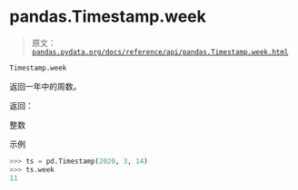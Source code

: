 # pandas.Timestamp.week

> 原文：[`pandas.pydata.org/docs/reference/api/pandas.Timestamp.week.html`](https://pandas.pydata.org/docs/reference/api/pandas.Timestamp.week.html)

```py
Timestamp.week
```

返回一年中的周数。

返回：

整数

示例

```py
>>> ts = pd.Timestamp(2020, 3, 14)
>>> ts.week
11 
```
